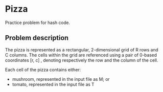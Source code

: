 # Pizza
Practice problem for hash code.


## Problem description

The pizza is represented as a rectangular, 2-dimensional grid of R rows and C columns. The cells within the grid are referenced using a pair of 0-based coordinates [r, c] , denoting respectively the row and the column of the cell.

Each cell of the pizza contains either:

- mushroom, represented in the input file as M; or
- tomato, represented in the input file as T